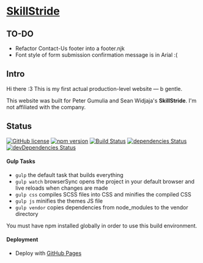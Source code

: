 # [SkillStride](N/A)

## TO-DO
- Refactor Contact-Us footer into a footer.njk
- Font style of form submission confirmation message is in Arial :(

## Intro
Hi there :3 This is my first actual production-level website — b gentle. 

This website was built for Peter Gumulia and Sean Widjaja's **SkillStride**. I'm not affiliated with the company.

## Status

[![GitHub license](https://img.shields.io/badge/license-MIT-blue.svg)](https://raw.githubusercontent.com/BlackrockDigital/startbootstrap-landing-page/master/LICENSE)
[![npm version](https://img.shields.io/npm/v/startbootstrap-landing-page.svg)](https://www.npmjs.com/package/startbootstrap-landing-page)
[![Build Status](https://travis-ci.org/BlackrockDigital/startbootstrap-landing-page.svg?branch=master)](https://travis-ci.org/BlackrockDigital/startbootstrap-landing-page)
[![dependencies Status](https://david-dm.org/BlackrockDigital/startbootstrap-landing-page/status.svg)](https://david-dm.org/BlackrockDigital/startbootstrap-landing-page)
[![devDependencies Status](https://david-dm.org/BlackrockDigital/startbootstrap-landing-page/dev-status.svg)](https://david-dm.org/BlackrockDigital/startbootstrap-landing-page?type=dev)

#### Gulp Tasks

- `gulp` the default task that builds everything
- `gulp watch` browserSync opens the project in your default browser and live reloads when changes are made
- `gulp css` compiles SCSS files into CSS and minifies the compiled CSS
- `gulp js` minifies the themes JS file
- `gulp vendor` copies dependencies from node_modules to the vendor directory

You must have npm installed globally in order to use this build environment.

#### Deployment

- Deploy with [GitHub Pages](https://dev.to/peaceiris/deploy-to-github-pages-with-github-actions-for-static-site-generator-1mo6#static-site-generators-with-nodejs)

